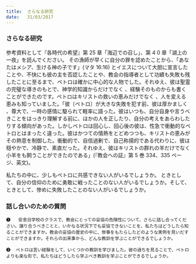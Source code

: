 ```yaml
---
title:  さらなる研究
date:   31/03/2017
---
```


### さらなる研究

 参考資料として『各時代の希望』第 25 章「海辺での召し」、第 4 0 章「湖上の一夜」を読んでください。 その漁師が早くに自分の罪を認めたことから、「あなたはメシア、生ける神の子です」(マタ 16:16) とイエスについて大胆に宣言したことや、不快にも彼の主を否認したことや、教会の指導者として功績も失敗も残したことに至るまで、ペトロは確かに中心的な人物でした。それゆえ、彼は聖霊の完璧な導きのもとで、神学的知識からだけでなく 、経験そのものからも書くことができたのです。ペトロはキリストの救いの恵みだけでなく 、人を変える恵みも知っていました。「彼〔ペトロ〕が大きな失敗を犯す前、彼は厚かましく 、尊大で、一時の感情に駆られて軽率に語った。彼はいつも、自分自身や言うべきことをはっきり理解する前に、ほかの人を正したり、自分の考えをあらわしたりする傾向があった。しかしペトロは回心し、回心後の彼は、性急で衝動的なペトロとはまったく違った。彼はかつての情熱をとどめつつも、キリストの恵みがその熱意を制御した。衝動的で、自信過剰で、自己称揚的である代わりに、彼は穏やかで、冷静で、素直だった。それゆえ、彼はキリストの群れの羊だけでなく 小羊をも飼うことができたのである」(『教会への証』第 5 巻 334、335 ページ、英文)。

 私たちの中に、少しもペトロに共感できない人がいるでしょうか。 ときとして、自分の信仰のために勇敢に戦ったことのない人がいるでしょうか。そして、 ときとして、惨めに失敗したことのない人がいるでしょうか。

### 話し合いのための質問

`❶	 安息日学校のクラスで、教会にとっての妥協の危険性について、さらに話し合ってください。譲り合うべきことと、いかなる状況下でも妥協できないことを、私たちはどうしたら知ることができますか。教会の妥協の歴史の中に、惨事をもたらしたどのような実例を見いだすことができますか。それらの出来事から、どんな教訓を学ぶことができるでしょうか。`

`❷	ペトロは苦い経験をして、いくつかの教訓を学びました。彼の過ちを見ることで、ペトロよりも楽な形で、私たちはどうしたら学ぶべき教訓を学ぶことができるでしょうか。`
